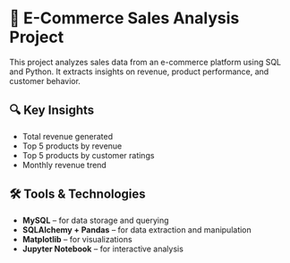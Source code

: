 
# 🛒 E-Commerce Sales Analysis Project

This project analyzes sales data from an e-commerce platform using SQL and Python. It extracts insights on revenue, product performance, and customer behavior.

## 🔍 Key Insights
- Total revenue generated
- Top 5 products by revenue
- Top 5 products by customer ratings
- Monthly revenue trend

## 🛠️ Tools & Technologies
- **MySQL** – for data storage and querying
- **SQLAlchemy + Pandas** – for data extraction and manipulation
- **Matplotlib** – for visualizations
- **Jupyter Notebook** – for interactive analysis
